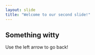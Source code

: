 ```yaml
---
layout: slide
title: "Welcome to our second slide!"
---
```

## Something witty
Use the left arrow to go back!
